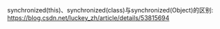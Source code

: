 synchronized(this)、synchronized(class)与synchronized(Object)的区别:
https://blog.csdn.net/luckey_zh/article/details/53815694 

